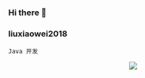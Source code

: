 ### Hi there 👋
### liuxiaowei2018
`Java 开发`

<p align="center">
  <a href="https://github.com/liuxiaowei2018">
    <img src="https://github-readme-stats.vercel.app/api?username=liuxiaowei2018&count_private=true&show_icons=true&hide=contribs&include_all_commits=true" />
  </a>
</p>
